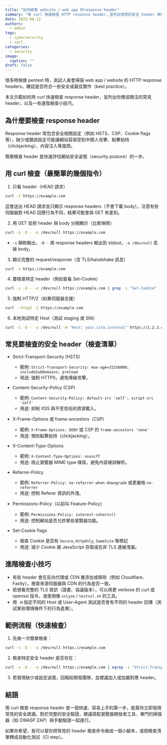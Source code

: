 ```yaml
---
title: "如何檢查 website / web app 的response header"
summary: "用 curl 快速檢查 HTTP response header，並列出常見的安全 header 檢查清單"
date: 2025-08-12
authors:
  - admin
tags:
  - cybersecurity
  - curl
categories:
  - security
image:
  caption: ""
draft: false
---
```


很多時候做 pentest 時，測試人員會掃描 web app / website 的 HTTP response headers，確認是否符合一些安全或最佳實作（best practice）。

本文示範如何用 curl 快速檢查 response header，並列出你應該關注的常見 header，以及一些進階檢查小技巧。

## 為什麼要檢查 response header

Response header 常包含安全相關設定（例如 HSTS、CSP、Cookie flags 等），缺少或錯誤設定可能讓網站容易受到中間人攻擊、點擊劫持（clickjacking）、內容注入等風險。

簡單檢查 header 是快速評估網站安全姿態（security posture）的一步。

## 用 curl 檢查（最簡單的幾個指令）

1) 只看 header（HEAD 請求）

```bash
curl -I https://example.com
```

這會送出 HEAD 請求並只顯示 response headers（不會下載 body）。注意有些伺服器對 HEAD 回應行為不同，結果可能會與 GET 有差別。

2) 用 GET 並把 header 與 body 分開顯示（比較保險）

```bash
curl -s -D - -o /dev/null https://example.com
```

- `-s` 靜默輸出，`-D -` 將 response headers 輸出到 stdout，`-o /dev/null` 丟掉 body。

3) 顯示完整的 request/response（含 TLS/handshake 訊息）

```bash
curl -v https://example.com
```

4) 要檢查特定 header（例如查看 Set-Cookie）

```bash
curl -s -D - -o /dev/null https://example.com | grep -i "Set-Cookie"
```

5) 強制 HTTP/2（如果伺服器支援）

```bash
curl --http2 -I https://example.com
```

6) 本地測試特定 Host（測試 staging 或 SNI）

```bash
curl -s -D - -o /dev/null -H "Host: your.site.internal" https://1.2.3.4
```

## 常見要檢查的安全 header（檢查清單）

- Strict-Transport-Security (HSTS)
  - 範例: `Strict-Transport-Security: max-age=31536000; includeSubDomains; preload`
  - 用途: 強制 HTTPS，避免降級攻擊。

- Content-Security-Policy (CSP)
  - 範例: `Content-Security-Policy: default-src 'self'; script-src 'self'` 
  - 用途: 抑制 XSS 與不受信任的資源載入。

- X-Frame-Options 或 frame-ancestors（CSP）
  - 範例: `X-Frame-Options: DENY` 或 CSP 的 `frame-ancestors 'none'`
  - 用途: 預防點擊劫持（clickjacking）。

- X-Content-Type-Options
  - 範例: `X-Content-Type-Options: nosniff`
  - 用途: 阻止瀏覽器 MIME type 嗅探，避免內容被誤解析。

- Referrer-Policy
  - 範例: `Referrer-Policy: no-referrer-when-downgrade` 或更嚴格 `no-referrer`
  - 用途: 控制 Referer 資訊的外洩。

- Permissions-Policy（以前叫 Feature-Policy）
  - 範例: `Permissions-Policy: interest-cohort=()`
  - 用途: 控制網站是否允許某些瀏覽器功能。

- Set-Cookie flags
  - 檢查 Cookie 是否有 `Secure`, `HttpOnly`, `SameSite` 等標記
  - 用途: 減少 Cookie 被 JavaScript 存取或在非 TLS 連線洩漏。

## 進階檢查小技巧

- 有些 header 會在反向代理或 CDN 層添加或移除（例如 Cloudflare、Fastly）。檢查來源伺服器與 CDN 的行為是否一致。
- 若想看完整的 TLS 資訊（證書、協議版本），可以用更 verbose 的 curl 或 openssl 指令，或使用像 `sslyze` / `testssl.sh` 的工具。
- 用 `-H` 指定不同的 Host 或 User-Agent 測試是否會有不同的 header 回傳（測試某些環境條件下的行為差異）。

## 範例流程（快速檢查）

1. 先做一次簡單檢查：

```bash
curl -s -D - -o /dev/null https://example.com
```

2. 檢查特定安全 header 是否存在：

```bash
curl -s -D - -o /dev/null https://example.com | egrep -i "Strict-Transport-Security|Content-Security-Policy|X-Frame-Options|X-Content-Type-Options|Referrer-Policy|Permissions-Policy|Set-Cookie"
```

3. 若發現缺少或設定過寬，回報給開發團隊，並建議加入或加嚴對應 header。

## 結語

用 curl 檢查 response header 是一個快速、容易上手的第一步，能幫你立即發現常見的安全疏漏。對於完整的安全驗證，建議搭配瀏覽器開發者工具、專門的掃描器（如 OWASP ZAP）與手動驗證一起進行。

如果你希望，我可以幫你把常見的 header 檢查命令做成一個小腳本，或把檢查清單轉成自動化測試（CI step）。
